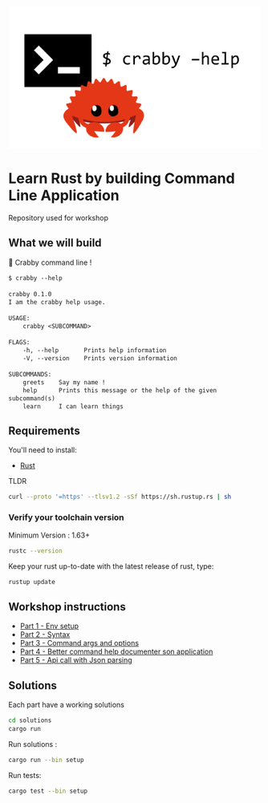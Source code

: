 ![](app.png)

# Learn Rust by building Command Line Application

Repository used for workshop

## What we will build

🦀 Crabby command line !

```
$ crabby --help

crabby 0.1.0
I am the crabby help usage.

USAGE:
    crabby <SUBCOMMAND>

FLAGS:
    -h, --help       Prints help information
    -V, --version    Prints version information

SUBCOMMANDS:
    greets    Say my name !
    help      Prints this message or the help of the given subcommand(s)
    learn     I can learn things

```

## Requirements

You'll need to install:

- [Rust](https://www.rust-lang.org/tools/install)

TLDR 

```bash
curl --proto '=https' --tlsv1.2 -sSf https://sh.rustup.rs | sh
```

### Verify your toolchain version

Minimum Version : 1.63+

```bash
rustc --version
```

Keep your rust up-to-date with the latest release of rust, type:

```bash
rustup update
```

## Workshop instructions 


* [Part 1 - Env setup](./1_setup) 
* [Part 2 - Syntax](./2_syntax)
* [Part 3 - Command args and options](./3_args)
* [Part 4 - Better command help documenter son application](./4_documentation)
* [Part 5 - Api call with Json parsing](./5_api)


## Solutions

Each part have a working solutions


```bash
cd solutions
cargo run 
```

Run solutions :


```bash
cargo run --bin setup
```

Run tests:


```bash
cargo test --bin setup
```

